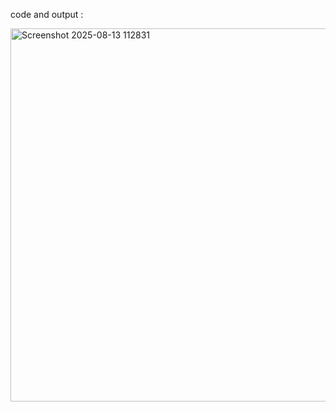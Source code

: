 code and output :

<img width="1103" height="597" alt="Screenshot 2025-08-13 112831" src="https://github.com/user-attachments/assets/4e86e2e6-19f8-441a-9cc6-94adc115a929" />
